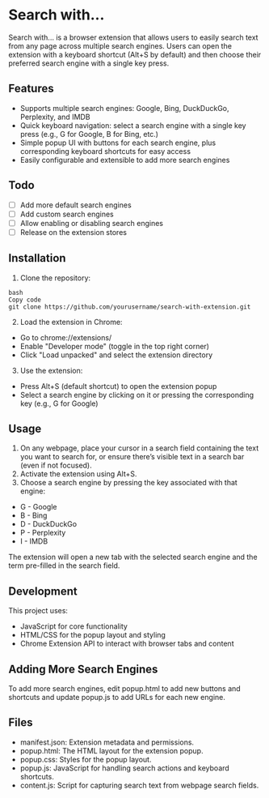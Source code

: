 # Search with...

Search with... is a browser extension that allows users to easily search text from any page across multiple search engines. Users can open the extension with a keyboard shortcut (Alt+S by default) and then choose their preferred search engine with a single key press.

## Features
- Supports multiple search engines: Google, Bing, DuckDuckGo, Perplexity, and IMDB
- Quick keyboard navigation: select a search engine with a single key press (e.g., G for Google, B for Bing, etc.)
- Simple popup UI with buttons for each search engine, plus corresponding keyboard shortcuts for easy access
- Easily configurable and extensible to add more search engines

## Todo
- [ ] Add more default search engines
- [ ] Add custom search engines
- [ ] Allow enabling or disabling search engines
- [ ] Release on the extension stores

## Installation
1. Clone the repository:
  ```
  bash
  Copy code
  git clone https://github.com/yourusername/search-with-extension.git
  ```
2. Load the extension in Chrome:
  - Go to chrome://extensions/
  - Enable "Developer mode" (toggle in the top right corner)
  - Click "Load unpacked" and select the extension directory
3. Use the extension:
  - Press Alt+S (default shortcut) to open the extension popup
  - Select a search engine by clicking on it or pressing the corresponding key (e.g., G for Google)

## Usage
1. On any webpage, place your cursor in a search field containing the text you want to search for, or ensure there’s visible text in a search bar (even if not focused).
2. Activate the extension using Alt+S.
3. Choose a search engine by pressing the key associated with that engine:
  - G - Google
  - B - Bing
  - D - DuckDuckGo
  - P - Perplexity
  - I - IMDB

The extension will open a new tab with the selected search engine and the term pre-filled in the search field.

## Development
This project uses:
- JavaScript for core functionality
- HTML/CSS for the popup layout and styling
- Chrome Extension API to interact with browser tabs and content

## Adding More Search Engines
To add more search engines, edit popup.html to add new buttons and shortcuts and update popup.js to add URLs for each new engine.

## Files
- manifest.json: Extension metadata and permissions.
- popup.html: The HTML layout for the extension popup.
- popup.css: Styles for the popup layout.
- popup.js: JavaScript for handling search actions and keyboard shortcuts.
- content.js: Script for capturing search text from webpage search fields.